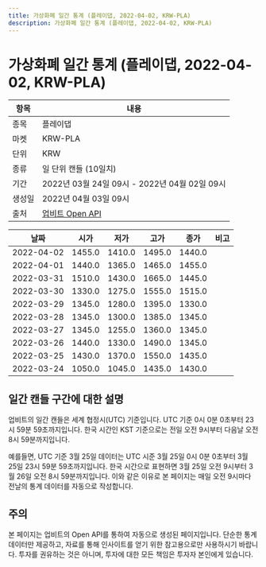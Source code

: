 ```yaml
---
title: 가상화폐 일간 통계 (플레이댑, 2022-04-02, KRW-PLA)
description: 가상화폐 일간 통계 (플레이댑, 2022-04-02, KRW-PLA)
---
```



가상화폐 일간 통계 (플레이댑, 2022-04-02, KRW-PLA)
===

|항목|내용|
|--|--|
|종목|플레이댑|
|마켓|KRW-PLA|
|단위|KRW|
|종류|일 단위 캔들 (10일치)|
|기간|2022년 03월 24일 09시 - 2022년 04월 02일 09시|
|생성일|2022년 04월 03일 09시|
|출처|[업비트 Open API](https://docs.upbit.com)|


|날짜|시가|저가|고가|종가|비고|
|--|--|--|--|--|--|
|2022-04-02|1455.0|1410.0|1495.0|1440.0|    |
|2022-04-01|1440.0|1365.0|1465.0|1455.0|    |
|2022-03-31|1510.0|1430.0|1665.0|1445.0|    |
|2022-03-30|1330.0|1275.0|1555.0|1515.0|    |
|2022-03-29|1345.0|1280.0|1395.0|1330.0|    |
|2022-03-28|1345.0|1300.0|1385.0|1345.0|    |
|2022-03-27|1345.0|1255.0|1360.0|1345.0|    |
|2022-03-26|1440.0|1330.0|1490.0|1345.0|    |
|2022-03-25|1430.0|1370.0|1550.0|1435.0|    |
|2022-03-24|1050.0|1045.0|1435.0|1430.0|    |


일간 캔들 구간에 대한 설명
---


업비트의 일간 캔들은 세계 협정시(UTC) 기준입니다. 
UTC 기준 0시 0분 0초부터 23시 59분 59초까지입니다. 
한국 시간인 KST 기준으로는 전일 오전 9시부터 다음날 오전 8시 59분까지입니다. 


예를들면, UTC 기준 3월 25일 데이터는 UTC 시준 3월 25일 0시 0분 0초부터 3월 25일 23시 59분 59초까지입니다. 
한국 시간으로 표현하면 3월 25일 오전 9시부터 3월 26일 오전 8시 59분까지입니다. 
이와 같은 이유로 본 페이지는 매일 오전 9시마다 전날의 통계 데이터를 자동으로 작성합니다. 


주의
---


본 페이지는 업비트의 Open API를 통하여 자동으로 생성된 페이지입니다. 
단순한 통계 데이터만 제공하고, 자료를 통해 인사이트를 얻기 위한 참고용으로만 사용하시기 바랍니다. 
투자를 권유하는 것은 아니며, 투자에 대한 모든 책임은 투자자 본인에게 있습니다. 
